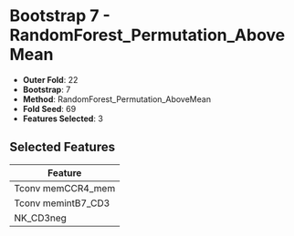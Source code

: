 # Bootstrap 7 - RandomForest_Permutation_AboveMean

- **Outer Fold**: 22
- **Bootstrap**: 7
- **Method**: RandomForest_Permutation_AboveMean
- **Fold Seed**: 69
- **Features Selected**: 3

## Selected Features

| Feature |
|---------|
| Tconv memCCR4_mem |
| Tconv memintB7_CD3 |
| NK_CD3neg |
